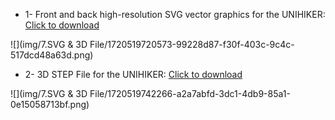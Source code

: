 - 1- Front and back high-resolution SVG vector graphics for the UNIHIKER: [Click to download](https://dfimg.dfrobot.com/64228321aa9508d63a42c28b/wikien/00ef98a3b9b94433c35cc6ba53ab894d.zip)

![](img/7.SVG & 3D File/1720519720573-99228d87-f30f-403c-9c4c-517dcd48a63d.png)

- 2- 3D STEP File for the UNIHIKER: [Click to download](https://dfimg.dfrobot.com/64228321aa9508d63a42c28b/wiki/4821f046ff9b4d5fe7c7cb12740b06cd.zip)

![](img/7.SVG & 3D File/1720519742266-a2a7abfd-3dc1-4db9-85a1-0e15058713bf.png)
